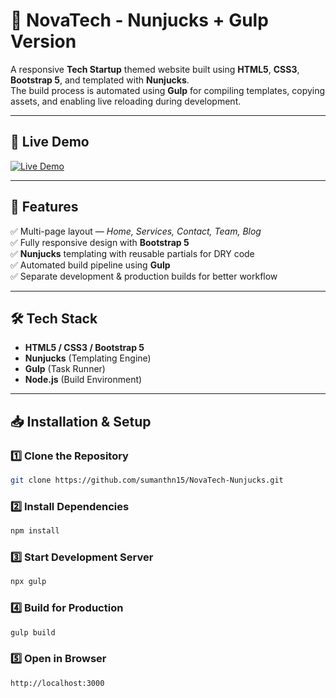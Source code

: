 # 🚀 NovaTech - Nunjucks + Gulp Version

A responsive **Tech Startup** themed website built using **HTML5**, **CSS3**, **Bootstrap 5**, and templated with **Nunjucks**.  
The build process is automated using **Gulp** for compiling templates, copying assets, and enabling live reloading during development.

---

## 🔗 Live Demo
[![Live Demo](https://img.shields.io/badge/View_Site-Click_Here-blue?style=for-the-badge)](https://novatech-nunjucks.vercel.app/)

---

## 📂 Features
✅ Multi-page layout — *Home, Services, Contact, Team, Blog*  
✅ Fully responsive design with **Bootstrap 5**  
✅ **Nunjucks** templating with reusable partials for DRY code  
✅ Automated build pipeline using **Gulp**  
✅ Separate development & production builds for better workflow  

---

## 🛠 Tech Stack
- **HTML5 / CSS3 / Bootstrap 5**
- **Nunjucks** (Templating Engine)
- **Gulp** (Task Runner)
- **Node.js** (Build Environment)

---

## 📥 Installation & Setup

### 1️⃣ Clone the Repository
```bash
git clone https://github.com/sumanthn15/NovaTech-Nunjucks.git
```

### 2️⃣ Install Dependencies
```bash
npm install
```

### 3️⃣ Start Development Server
```bash
npx gulp
```

### 4️⃣ Build for Production
```bash
gulp build
```

### 5️⃣ Open in Browser
```bash
http://localhost:3000
```
